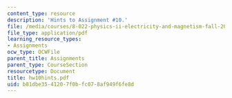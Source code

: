 ```yaml
---
content_type: resource
description: 'Hints to Assignment #10.'
file: /media/courses/8-022-physics-ii-electricity-and-magnetism-fall-2002/b81dbe3541207f0bfc078af949f6fe8d_hw10hints.pdf
file_type: application/pdf
learning_resource_types:
- Assignments
ocw_type: OCWFile
parent_title: Assignments
parent_type: CourseSection
resourcetype: Document
title: hw10hints.pdf
uid: b81dbe35-4120-7f0b-fc07-8af949f6fe8d
---
```

